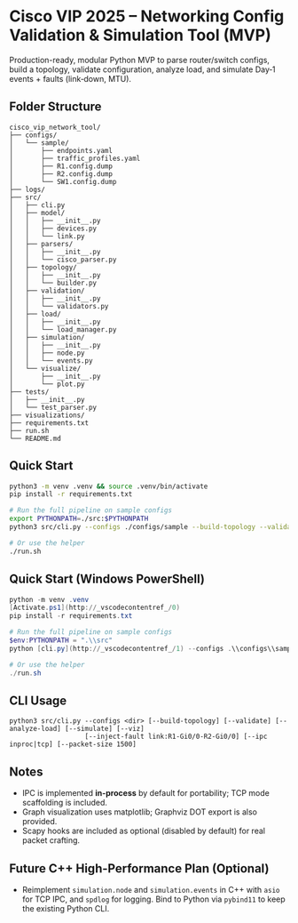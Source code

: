 # Cisco VIP 2025 – Networking Config Validation & Simulation Tool (MVP)

Production-ready, modular Python MVP to parse router/switch configs, build a topology,
validate configuration, analyze load, and simulate Day‑1 events + faults (link‑down, MTU).

## Folder Structure
```
cisco_vip_network_tool/
├── configs/
│   └── sample/
│       ├── endpoints.yaml
│       ├── traffic_profiles.yaml
│       ├── R1.config.dump
│       ├── R2.config.dump
│       └── SW1.config.dump
├── logs/
├── src/
│   ├── cli.py
│   ├── model/
│   │   ├── __init__.py
│   │   ├── devices.py
│   │   └── link.py
│   ├── parsers/
│   │   ├── __init__.py
│   │   └── cisco_parser.py
│   ├── topology/
│   │   ├── __init__.py
│   │   └── builder.py
│   ├── validation/
│   │   ├── __init__.py
│   │   └── validators.py
│   ├── load/
│   │   ├── __init__.py
│   │   └── load_manager.py
│   ├── simulation/
│   │   ├── __init__.py
│   │   ├── node.py
│   │   └── events.py
│   └── visualize/
│       ├── __init__.py
│       └── plot.py
├── tests/
│   ├── __init__.py
│   └── test_parser.py
├── visualizations/
├── requirements.txt
├── run.sh
└── README.md
```

## Quick Start
```bash
python3 -m venv .venv && source .venv/bin/activate
pip install -r requirements.txt

# Run the full pipeline on sample configs
export PYTHONPATH=./src:$PYTHONPATH
python3 src/cli.py --configs ./configs/sample --build-topology --validate --analyze-load --simulate --viz

# Or use the helper
./run.sh
```

## Quick Start (Windows PowerShell)
```powershell
python -m venv .venv
[Activate.ps1](http://_vscodecontentref_/0)
pip install -r requirements.txt

# Run the full pipeline on sample configs
$env:PYTHONPATH = ".\\src"
python [cli.py](http://_vscodecontentref_/1) --configs .\\configs\\sample --build-topology --validate --analyze-load --simulate --viz

# Or use the helper
./run.sh
```

## CLI Usage
```
python3 src/cli.py --configs <dir> [--build-topology] [--validate] [--analyze-load] [--simulate] [--viz]
                   [--inject-fault link:R1-Gi0/0-R2-Gi0/0] [--ipc inproc|tcp] [--packet-size 1500]
```

## Notes
- IPC is implemented **in-process** by default for portability; TCP mode scaffolding is included.
- Graph visualization uses matplotlib; Graphviz DOT export is also provided.
- Scapy hooks are included as optional (disabled by default) for real packet crafting.

## Future C++ High-Performance Plan (Optional)
- Reimplement `simulation.node` and `simulation.events` in C++ with `asio` for TCP IPC,
  and `spdlog` for logging. Bind to Python via `pybind11` to keep the existing Python CLI.
